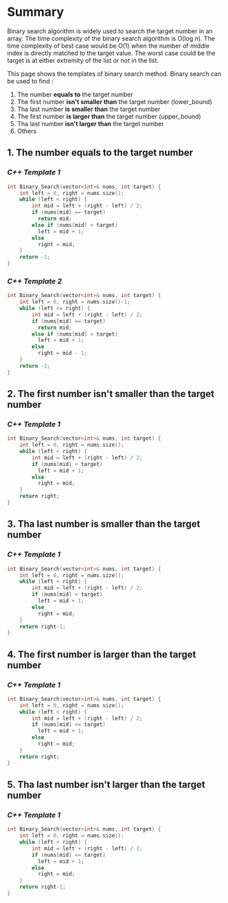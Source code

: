 # Summary
Binary search algorithm is widely used to search the target number in an array. 
The time complexity of the binary search algorithm is O(log n). The time complexity of best case would be O(1) when the number of middle index is directly matched to the target value. The worst case could be the target is at either extremity of the list or not in the list.

This page shows the templates of binary search method.
Binary search can be used to find :
1. The number **equals to** the target number
2. The first number **isn't smaller than** the target number (lower_bound)
3. Tha last number **is smaller than** the target number
4. The first number **is larger than** the target number (upper_bound)
5. Tha last number **isn't larger than** the target number
6. Others


## 1. The number equals to the target number

### _C++ Template 1_
```cpp
int Binary_Search(vector<int>& nums, int target) {
    int left = 0, right = nums.size();
    while (left < right) {
        int mid = left + (right - left) / 2;
        if (nums[mid] == target) 
          return mid;
        else if (nums[mid] < target)
          left = mid + 1;
        else 
          right = mid;
    }
    return -1;
}
```

### _C++ Template 2_
```cpp
int Binary_Search(vector<int>& nums, int target) {
    int left = 0, right = nums.size()-1;
    while (left <= right) {
        int mid = left + (right - left) / 2;
        if (nums[mid] == target)
          return mid;
        else if (nums[mid] < target)
          left = mid + 1;
        else
          right = mid - 1;
    }
    return -1;
}
```

## 2. The first number isn't smaller than the target number

### _C++ Template 1_
```cpp
int Binary_Search(vector<int>& nums, int target) {
    int left = 0, right = nums.size();
    while (left < right) {
        int mid = left + (right - left) / 2;
        if (nums[mid] < target)
          left = mid + 1;
        else
          right = mid;
    }
    return right;
}
```

## 3. Tha last number is smaller than the target number

### _C++ Template 1_
```cpp
int Binary_Search(vector<int>& nums, int target) {
    int left = 0, right = nums.size();
    while (left < right) {
        int mid = left + (right - left) / 2;
        if (nums[mid] < target)
          left = mid + 1;
        else
          right = mid;
    }
    return right-1;
}
```

## 4. The first number is larger than the target number

### _C++ Template 1_
```cpp
int Binary_Search(vector<int>& nums, int target) {
    int left = 0, right = nums.size();
    while (left < right) {
        int mid = left + (right - left) / 2;
        if (nums[mid] <= target)
          left = mid + 1;
        else
          right = mid;
    }
    return right;
}
```

## 5. Tha last number isn't larger than the target number

### _C++ Template 1_
```cpp
int Binary_Search(vector<int>& nums, int target) {
    int left = 0, right = nums.size();
    while (left < right) {
        int mid = left + (right - left) / 2;
        if (nums[mid] <= target)
          left = mid + 1;
        else
          right = mid;
    }
    return right-1;
}
```
